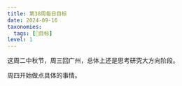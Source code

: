 ```yaml
---
title: 第38周每日目标
date: 2024-09-16
taxonomies:
  tags: [📆目标]
level: 1
---
```


这周二中秋节，周三回广州，总体上还是思考研究大方向阶段。

周四开始做点具体的事情。
